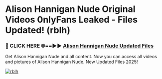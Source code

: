 # Alison Hannigan Nude Original Videos 0nlyFans Leaked - Files Updated! (rblh)

<h3>🔴 CLICK HERE 🌐==►► <a href="https://tinyurl.com/5h6xmrr3" rel="nofollow">Alison Hannigan Nude Updated Files</a></h3>

Get Alison Hannigan Nude and all content. Now you can access all videos and pictures of Alison Hannigan Nude. New Updated Files 2025!

[![rblh](https://i.imgur.com/KVD873Z.gif)](https://tinyurl.com/5h6xmrr3)
